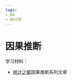 ```yaml
---
tags:
- DA
- 统计学
---
```


# 因果推断

学习材料：

- [统计之都](https://cosx.org/tags/%E5%9B%A0%E6%9E%9C%E6%8E%A8%E6%96%AD)因果推断系列文章